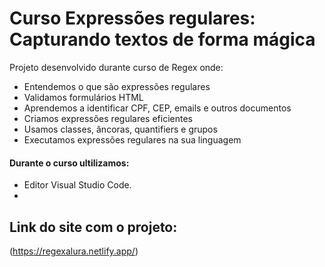 # Curso Expressões regulares: Capturando textos de forma mágica

Projeto desenvolvido durante curso de Regex onde:

-   Entendemos o que são expressões regulares
-   Validamos formulários HTML
-   Aprendemos a identificar CPF, CEP, emails e outros documentos
-   Criamos expressões regulares eficientes
-   Usamos classes, âncoras, quantifiers e grupos
-   Executamos expressões regulares na sua linguagem

#### Durante o curso ultilizamos:

- Editor Visual Studio Code.
- 
## Link do site com o projeto:

(https://regexalura.netlify.app/)